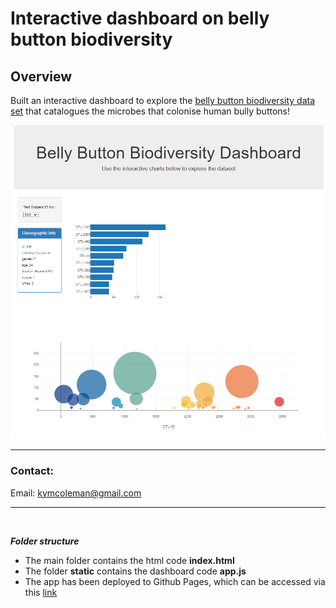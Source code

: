 # Interactive dashboard on belly button biodiversity

## **Overview**
Built an interactive dashboard to explore the [belly button biodiversity data set](http://robdunnlab.com/projects/belly-button-biodiversity/) that catalogues the microbes that colonise human bully buttons!
 
![belly_button_dashboard](belly_button_dashboard.png)

---

### **Contact:**
Email: kymcoleman@gmail.com


---
<br/>

***Folder structure***

- The main folder contains the html code **index.html** <br/>
- The folder **static** contains the dashboard code **app.js** 
- The app has been deployed to Github Pages, which can be accessed via this [link](https://kimco2.github.io/belly-button-challenge/)
